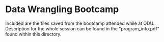 # Data Wrangling Bootcamp
Included are the files saved from the bootcamp attended while at ODU. Description for the whole session can be found in the "program_info.pdf" found within this directory.
